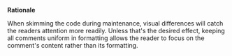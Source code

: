 **Rationale**

When skimming the code during maintenance, visual differences will catch the readers attention more readily. Unless that's the desired effect, keeping all comments uniform in formatting allows the reader to focus on the comment's content rather than its formatting.
